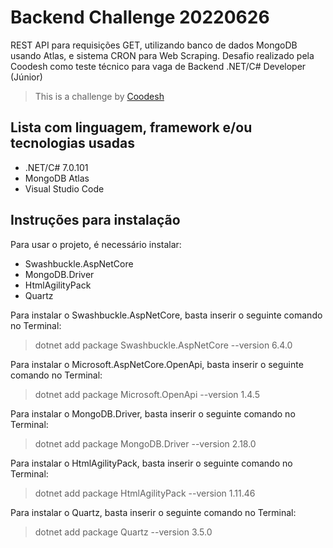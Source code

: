 # Backend Challenge 20220626

REST API para requisições GET, utilizando banco de dados MongoDB usando Atlas, e sistema CRON para Web Scraping. Desafio realizado pela Coodesh como teste técnico para vaga de Backend .NET/C# Developer (Júnior)
>  This is a challenge by [Coodesh](https://coodesh.com/)


## Lista com linguagem, framework e/ou tecnologias usadas

- .NET/C# 7.0.101
- MongoDB Atlas
- Visual Studio Code


## Instruções para instalação

Para usar o projeto, é necessário instalar:

- Swashbuckle.AspNetCore
- MongoDB.Driver
- HtmlAgilityPack
- Quartz

Para instalar o Swashbuckle.AspNetCore, basta inserir o seguinte comando no Terminal:
> dotnet add package Swashbuckle.AspNetCore --version 6.4.0

Para instalar o Microsoft.AspNetCore.OpenApi, basta inserir o seguinte comando no Terminal:
> dotnet add package Microsoft.OpenApi --version 1.4.5

Para instalar o MongoDB.Driver, basta inserir o seguinte comando no Terminal:
> dotnet add package MongoDB.Driver --version 2.18.0

Para instalar o HtmlAgilityPack, basta inserir o seguinte comando no Terminal:
> dotnet add package HtmlAgilityPack --version 1.11.46

Para instalar o Quartz, basta inserir o seguinte comando no Terminal:
> dotnet add package Quartz --version 3.5.0

